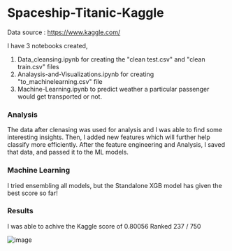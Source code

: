 # Spaceship-Titanic-Kaggle

Data source : https://www.kaggle.com/

I have 3 notebooks created, 

1. Data_cleansing.ipynb for creating the "clean test.csv" and "clean train.csv" files
2. Analaysis-and-Visualizations.ipynb for creating "to_machinelearning.csv" file 
3. Machine-Learning.ipynb to predict weather a particular passenger would get transported or not.

### Analysis
The data after clenasing was used for analysis and I was able to find some interesting insights. 
Then, I added new features which will further help classify more efficiently. After the feature engineering and Analysis, 
I saved that data, and passed it to the ML models. 

### Machine Learning
I tried ensembling all models, but the Standalone XGB model has given the best score so far! 

### Results
I was able to achive the Kaggle score of 0.80056
Ranked 237 / 750

![image](https://user-images.githubusercontent.com/20862520/160079550-0fe6dc23-1d3a-4cdb-9c10-343495bfbd3d.png)
